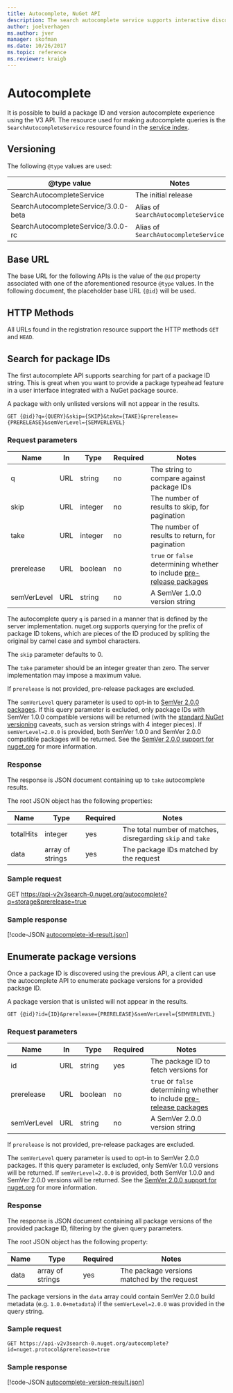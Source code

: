 ```yaml
---
title: Autocomplete, NuGet API
description: The search autocomplete service supports interactive discovery of package IDs and versions.
author: joelverhagen
ms.author: jver
manager: skofman
ms.date: 10/26/2017
ms.topic: reference
ms.reviewer: kraigb
---
```


# Autocomplete

It is possible to build a package ID and version autocomplete experience using the V3 API. The resource used for making
autocomplete queries is the `SearchAutocompleteService` resource found in the [service index](service-index.md).

## Versioning

The following `@type` values are used:

@type value                          | Notes
------------------------------------ | -----
SearchAutocompleteService            | The initial release
SearchAutocompleteService/3.0.0-beta | Alias of `SearchAutocompleteService`
SearchAutocompleteService/3.0.0-rc   | Alias of `SearchAutocompleteService`

## Base URL

The base URL for the following APIs is the value of the `@id` property associated with one of the aforementioned
resource `@type` values. In the following document, the placeholder base URL `{@id}` will be used.

## HTTP Methods

All URLs found in the registration resource support the HTTP methods `GET` and `HEAD`.

## Search for package IDs

The first autocomplete API supports searching for part of a package ID string. This is great when you want to provide
a package typeahead feature in a user interface integrated with a NuGet package source.

A package with only unlisted versions will not appear in the results.

    GET {@id}?q={QUERY}&skip={SKIP}&take={TAKE}&prerelease={PRERELEASE}&semVerLevel={SEMVERLEVEL}

### Request parameters

Name        | In     | Type    | Required | Notes
----------- | ------ | ------- | -------- | -----
q           | URL    | string  | no       | The string to compare against package IDs
skip        | URL    | integer | no       | The number of results to skip, for pagination
take        | URL    | integer | no       | The number of results to return, for pagination
prerelease  | URL    | boolean | no       | `true` or `false` determining whether to include [pre-release packages](../create-packages/prerelease-packages.md)
semVerLevel | URL    | string  | no       | A SemVer 1.0.0 version string 

The autocomplete query `q` is parsed in a manner that is defined by the server implementation. nuget.org supports
querying for the prefix of package ID tokens, which are pieces of the ID produced by spliting the original by camel
case and symbol characters.

The `skip` parameter defaults to 0.

The `take` parameter should be an integer greater than zero. The server implementation may impose a maximum value.

If `prerelease` is not provided, pre-release packages are excluded.

The `semVerLevel` query parameter is used to opt-in to
[SemVer 2.0.0 packages](https://github.com/NuGet/Home/wiki/SemVer2-support-for-nuget.org-%28server-side%29#identifying-semver-v200-packages).
If this query parameter is excluded, only package IDs with SemVer 1.0.0 compatible versions will be returned (with the 
[standard NuGet versioning](../reference/package-versioning.md) caveats, such as version strings with 4 integer pieces).
If `semVerLevel=2.0.0` is provided, both SemVer 1.0.0 and SemVer 2.0.0 compatible packages will be returned. See the
[SemVer 2.0.0 support for nuget.org](https://github.com/NuGet/Home/wiki/SemVer2-support-for-nuget.org-%28server-side%29)
for more information.

### Response

The response is JSON document containing up to `take` autocomplete results.

The root JSON object has the following properties:

Name      | Type             | Required | Notes
--------- | ---------------- | -------- | -----
totalHits | integer          | yes      | The total number of matches, disregarding `skip` and `take`
data      | array of strings | yes      | The package IDs matched by the request

### Sample request

GET https://api-v2v3search-0.nuget.org/autocomplete?q=storage&prerelease=true

### Sample response

[!code-JSON [autocomplete-id-result.json](./_data/autocomplete-id-result.json)]

## Enumerate package versions

Once a package ID is discovered using the previous API, a client can use the autocomplete API to enumerate package
versions for a provided package ID.

A package version that is unlisted will not appear in the results.

    GET {@id}?id={ID}&prerelease={PRERELEASE}&semVerLevel={SEMVERLEVEL}

### Request parameters

Name        | In     | Type    | Required | Notes
----------- | ------ | ------- | -------- | -----
id          | URL    | string  | yes      | The package ID to fetch versions for
prerelease  | URL    | boolean | no       | `true` or `false` determining whether to include [pre-release packages](../create-packages/prerelease-packages.md)
semVerLevel | URL    | string  | no       | A SemVer 2.0.0 version string 

If `prerelease` is not provided, pre-release packages are excluded.

The `semVerLevel` query parameter is used to opt-in to SemVer 2.0.0 packages. If this query parameter is excluded, only
SemVer 1.0.0 versions will be returned. If `semVerLevel=2.0.0` is provided, both SemVer 1.0.0 and SemVer 2.0.0 versions
will be returned. See the [SemVer 2.0.0 support for nuget.org](https://github.com/NuGet/Home/wiki/SemVer2-support-for-nuget.org-%28server-side%29)
for more information.

### Response

The response is JSON document containing all package versions of the provided package ID, filtering by the given query
parameters.

The root JSON object has the following property:

Name      | Type             | Required | Notes
--------- | ---------------- | -------- | -----
data      | array of strings | yes      | The package versions matched by the request

The package versions in the `data` array could contain SemVer 2.0.0 build metadata (e.g. `1.0.0+metadata`) if the
`semVerLevel=2.0.0` was provided in the query string.

### Sample request

    GET https://api-v2v3search-0.nuget.org/autocomplete?id=nuget.protocol&prerelease=true

### Sample response

[!code-JSON [autocomplete-version-result.json](./_data/autocomplete-version-result.json)]
